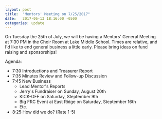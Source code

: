 ```yaml
---
layout: post
title:  "Mentors' Meeting on 7/25/2017"
date:   2017-06-13 18:16:00 -0500
categories: update
---
```

On Tuesday the 25th of July, we will be having a Mentors' General Meeting
at 7:30 PM in the Choir Room at Lake Middle School. Times are relative, and I'd
like to end general business a little early. Please bring ideas on fund raising
and sponsorships!

Agenda:

- 7:30  Introductions and Treasurer Report
- 7:35  Minutes Review and Follow-up Discussion
- 7:45  New Business
  - Lead Mentor's Reports
  - Jerry's Fundraiser on Sunday, August 20th
  - KICK-OFF on Saturday, Steptember 9th
  - Big FRC Event at East Ridge on Saturday, Steptember 16th
  - Etc.
- 8:25  How did we do? (Rate 1-5)
